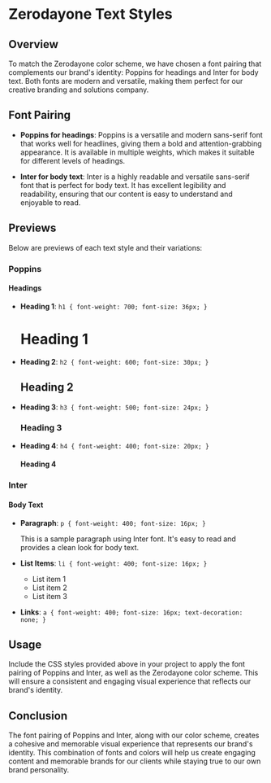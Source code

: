 # Zerodayone Text Styles

## Overview

To match the Zerodayone color scheme, we have chosen a font pairing that complements our brand's identity: Poppins for headings and Inter for body text. Both fonts are modern and versatile, making them perfect for our creative branding and solutions company.

## Font Pairing

- **Poppins for headings**: Poppins is a versatile and modern sans-serif font that works well for headlines, giving them a bold and attention-grabbing appearance. It is available in multiple weights, which makes it suitable for different levels of headings.

- **Inter for body text**: Inter is a highly readable and versatile sans-serif font that is perfect for body text. It has excellent legibility and readability, ensuring that our content is easy to understand and enjoyable to read.

## Previews

Below are previews of each text style and their variations:

### Poppins

#### Headings

- **Heading 1**: `h1 { font-weight: 700; font-size: 36px; }`

  # Heading 1

- **Heading 2**: `h2 { font-weight: 600; font-size: 30px; }`

  ## Heading 2

- **Heading 3**: `h3 { font-weight: 500; font-size: 24px; }`

  ### Heading 3

- **Heading 4**: `h4 { font-weight: 400; font-size: 20px; }`

  #### Heading 4

### Inter

#### Body Text

- **Paragraph**: `p { font-weight: 400; font-size: 16px; }`

  This is a sample paragraph using Inter font. It's easy to read and provides a clean look for body text.

- **List Items**: `li { font-weight: 400; font-size: 16px; }`

  - List item 1
  - List item 2
  - List item 3

- **Links**: `a { font-weight: 400; font-size: 16px; text-decoration: none; }`

## Usage

Include the CSS styles provided above in your project to apply the font pairing of Poppins and Inter, as well as the Zerodayone color scheme. This will ensure a consistent and engaging visual experience that reflects our brand's identity.

## Conclusion

The font pairing of Poppins and Inter, along with our color scheme, creates a cohesive and memorable visual experience that represents our brand's identity. This combination of fonts and colors will help us create engaging content and memorable brands for our clients while staying true to our own brand personality.
